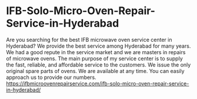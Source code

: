 # IFB-Solo-Micro-Oven-Repair-Service-in-Hyderabad
Are you searching for the best IFB microwave oven service center in Hyderabad? We provide the best service among Hyderabad for many years. We had a good repute in the service market and we are masters in repairs of microwave ovens. The main purpose of my service center is to supply the fast, reliable, and affordable service to the customers. We issue the only original spare parts of ovens. We are available at any time. You can easily approach us to provide our numbers.   https://ifbmicroovenrepairservice.com/ifb-solo-micro-oven-repair-service-in-hyderabad/
